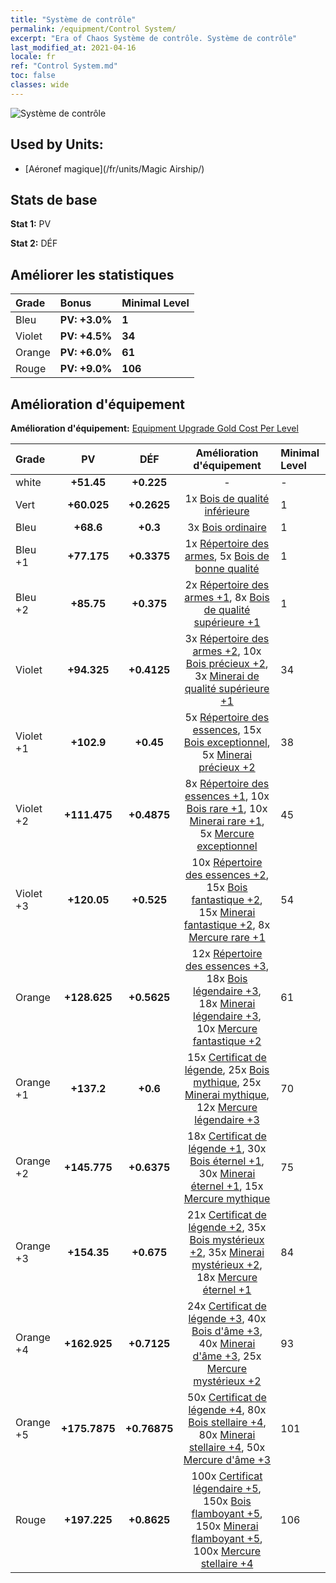 ```yaml
---
title: "Système de contrôle"
permalink: /equipment/Control System/
excerpt: "Era of Chaos Système de contrôle. Système de contrôle"
last_modified_at: 2021-04-16
locale: fr
ref: "Control System.md"
toc: false
classes: wide
---
```


  ![Système de contrôle](/images/e/e_6082.png)

## Used by Units:

* [Aéronef magique](/fr/units/Magic Airship/) 


## Stats de base
 **Stat 1:** PV

 **Stat 2:** DÉF

## Améliorer les statistiques

  |     Grade    |   Bonus | Minimal Level | 
  |:-------------|:--------|:--------------| 
  | Bleu | **PV: +3.0%** | **1** | 
  | Violet | **PV: +4.5%** | **34** | 
  | Orange | **PV: +6.0%** | **61** | 
  | Rouge | **PV: +9.0%** | **106** | 


## Amélioration d'équipement
 **Amélioration d'équipement:** [Equipment Upgrade Gold Cost Per Level](/equipment/EquipmentUpgradeCostPerLevel/) 

  |          Grade      | PV | DÉF | Amélioration d'équipement | Minimal Level |
  |:--------------------|:---------:|:---------:|:----------------:|:--------------|
  | white | **+51.45** | **+0.225** | - | - |
  | Vert | **+60.025** | **+0.2625** | 1x [Bois de qualité inférieure](/fr/Items/mat_1/) | 1 |
  | Bleu | **+68.6** | **+0.3** | 3x [Bois ordinaire](/fr/Items/mat_7/) | 1 |
  | Bleu +1 | **+77.175** | **+0.3375** | 1x [Répertoire des armes](/fr/Items/mat_18/), 5x [Bois de bonne qualité](/fr/Items/mat_13/) | 1 |
  | Bleu +2 | **+85.75** | **+0.375** | 2x [Répertoire des armes +1](/fr/Items/mat_25/), 8x [Bois de qualité supérieure +1](/fr/Items/mat_20/) | 1 |
  | Violet | **+94.325** | **+0.4125** | 3x [Répertoire des armes +2](/fr/Items/mat_32/), 10x [Bois précieux +2](/fr/Items/mat_27/), 3x [Minerai de qualité supérieure +1](/fr/Items/mat_19/) | 34 |
  | Violet +1 | **+102.9** | **+0.45** | 5x [Répertoire des essences](/fr/Items/mat_39/), 15x [Bois exceptionnel](/fr/Items/mat_34/), 5x [Minerai précieux +2](/fr/Items/mat_26/) | 38 |
  | Violet +2 | **+111.475** | **+0.4875** | 8x [Répertoire des essences +1](/fr/Items/mat_46/), 10x [Bois rare +1](/fr/Items/mat_41/), 10x [Minerai rare +1](/fr/Items/mat_40/), 5x [Mercure exceptionnel](/fr/Items/mat_35/) | 45 |
  | Violet +3 | **+120.05** | **+0.525** | 10x [Répertoire des essences +2](/fr/Items/mat_53/), 15x [Bois fantastique +2](/fr/Items/mat_48/), 15x [Minerai fantastique +2](/fr/Items/mat_47/), 8x [Mercure rare +1](/fr/Items/mat_42/) | 54 |
  | Orange | **+128.625** | **+0.5625** | 12x [Répertoire des essences +3](/fr/Items/mat_60/), 18x [Bois légendaire +3](/fr/Items/mat_55/), 18x [Minerai légendaire +3](/fr/Items/mat_54/), 10x [Mercure fantastique +2](/fr/Items/mat_49/) | 61 |
  | Orange +1 | **+137.2** | **+0.6** | 15x [Certificat de légende](/fr/Items/mat_67/), 25x [Bois mythique](/fr/Items/mat_62/), 25x [Minerai mythique](/fr/Items/mat_61/), 12x [Mercure légendaire +3](/fr/Items/mat_56/) | 70 |
  | Orange +2 | **+145.775** | **+0.6375** | 18x [Certificat de légende +1](/fr/Items/mat_74/), 30x [Bois éternel +1](/fr/Items/mat_69/), 30x [Minerai éternel +1](/fr/Items/mat_68/), 15x [Mercure mythique](/fr/Items/mat_63/) | 75 |
  | Orange +3 | **+154.35** | **+0.675** | 21x [Certificat de légende +2](/fr/Items/mat_81/), 35x [Bois mystérieux +2](/fr/Items/mat_76/), 35x [Minerai mystérieux +2](/fr/Items/mat_75/), 18x [Mercure éternel +1](/fr/Items/mat_70/) | 84 |
  | Orange +4 | **+162.925** | **+0.7125** | 24x [Certificat de légende +3](/fr/Items/mat_88/), 40x [Bois d'âme +3](/fr/Items/mat_83/), 40x [Minerai d'âme +3](/fr/Items/mat_82/), 25x [Mercure mystérieux +2](/fr/Items/mat_77/) | 93 |
  | Orange +5 | **+175.7875** | **+0.76875** | 50x [Certificat de légende +4](/fr/Items/mat_95/), 80x [Bois stellaire +4](/fr/Items/mat_90/), 80x [Minerai stellaire +4](/fr/Items/mat_89/), 50x [Mercure d'âme +3](/fr/Items/mat_84/) | 101 |
  | Rouge | **+197.225** | **+0.8625** | 100x [Certificat légendaire +5](/fr/Items/mat_102/), 150x [Bois flamboyant +5](/fr/Items/mat_97/), 150x [Minerai flamboyant +5](/fr/Items/mat_96/), 100x [Mercure stellaire +4](/fr/Items/mat_91/) | 106 |

